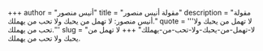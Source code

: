 +++
author = "أنيس منصور"
title = "مقولة أنيس منصور"
description = "مقولة أنيس منصور: لا تهمل من يحبك ولا تحب من يهملك."
quote = '''لا تهمل من يحبك ولا تحب من يهملك.'''
slug = "لا-تهمل-من-يحبك-ولا-تحب-من-يهملك"
+++
لا تهمل من يحبك ولا تحب من يهملك.
